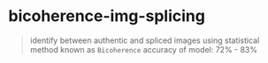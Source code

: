 # bicoherence-img-splicing

> identify between authentic and spliced images using statistical method known as `Bicoherence`
> accuracy of model: 72% - 83%
